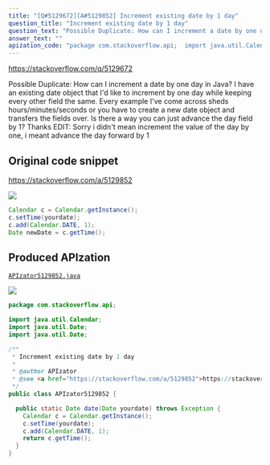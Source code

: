 ```yaml
---
title: "[Q#5129672][A#5129852] Increment existing date by 1 day"
question_title: "Increment existing date by 1 day"
question_text: "Possible Duplicate: How can I increment a date by one day in Java? I have an existing date object that I'd like to increment by one day while keeping every other field the same. Every example I've come across sheds hours/minutes/seconds or you have to create a new date object and transfers the fields over. Is there a way you can just advance the day field by 1? Thanks EDIT: Sorry i didn't mean increment the value of the day by one, i meant advance the day forward by 1"
answer_text: ""
apization_code: "package com.stackoverflow.api;  import java.util.Calendar; import java.util.Date; import java.util.Date;  /**  * Increment existing date by 1 day  *  * @author APIzator  * @see <a href=\"https://stackoverflow.com/a/5129852\">https://stackoverflow.com/a/5129852</a>  */ public class APIzator5129852 {    public static Date date(Date yourdate) throws Exception {     Calendar c = Calendar.getInstance();     c.setTime(yourdate);     c.add(Calendar.DATE, 1);     return c.getTime();   } }"
---
```


https://stackoverflow.com/q/5129672

Possible Duplicate:
How can I increment a date by one day in Java?
I have an existing date object that I&#x27;d like to increment by one day while keeping every other field the same. Every example I&#x27;ve come across sheds hours/minutes/seconds or you have to create a new date object and transfers the fields over. Is there a way you can just advance the day field by 1?
Thanks
EDIT: Sorry i didn&#x27;t mean increment the value of the day by one, i meant advance the day forward by 1



## Original code snippet

https://stackoverflow.com/a/5129852



<div class="code-logo"><img src="/stackoverflow.png" /></div>

```java
Calendar c = Calendar.getInstance();
c.setTime(yourdate);
c.add(Calendar.DATE, 1);
Date newDate = c.getTime();
```

## Produced APIzation

[`APIzator5129852.java`](https://github.com/pasqualesalza/apization/raw/main/data/search/APIzator5129852.java)

<div class="code-logo"><img src="/apizator.png" /></div>

```java
package com.stackoverflow.api;

import java.util.Calendar;
import java.util.Date;
import java.util.Date;

/**
 * Increment existing date by 1 day
 *
 * @author APIzator
 * @see <a href="https://stackoverflow.com/a/5129852">https://stackoverflow.com/a/5129852</a>
 */
public class APIzator5129852 {

  public static Date date(Date yourdate) throws Exception {
    Calendar c = Calendar.getInstance();
    c.setTime(yourdate);
    c.add(Calendar.DATE, 1);
    return c.getTime();
  }
}

```